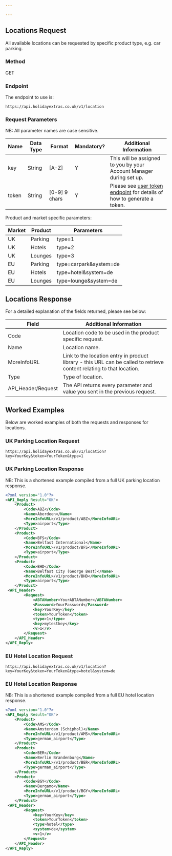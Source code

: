 ```yaml
---

---
```


## Locations Request

All available locations can be requested by specific product type, e.g. car parking. 

### Method

GET

### Endpoint

The endpoint to use is:

```
https://api.holidayextras.co.uk/v1/location
```

### Request Parameters

NB: All parameter names are case sensitive.

 | Name        | Data Type    | Format | Mandatory? | Additional Information |
 | ----        | ----    | ------ | -------- | ---------------------- |
 | key         | String  | [A-Z]                                  | Y        | This will be assigned to you by your Account Manager during set up.|
 | token       | String  | [0-9] 9 chars                         | Y        | Please see [user token endpoint](/hxapi/usertoken) for details of how to generate a token. |
 
 Product and market specific parameters:
 
 | Market | Product | Parameters             | 
 |--------|---------|------------------------|
 | UK     | Parking | type=1                 |
 | UK     | Hotels  | type=2                 |
 | UK     | Lounges | type=3                 |
 | EU     | Parking | type=carpark&system=de |
 | EU     | Hotels  | type=hotel&system=de   |
 | EU     | Lounges | type=lounge&system=de  |
 
 
## Locations Response

For a detailed explanation of the fields returned, please see below:

 | Field                | Additional Information |
 |----------------------|------------------------|
 | Code | Location code to be used in the product specific request. |
 | Name | Location name. |
 | MoreInfoURL |  Link to the location entry in product library - this URL can be called to retrieve content relating to that location. |
 | Type | Type of location. |
 | API_Header/Request | The API returns every parameter and value you sent in the previous request.  |

## Worked Examples

Below are worked examples of both the requests and responses for locations.

### UK Parking Location Request

```
https://api.holidayextras.co.uk/v1/location?key=YourKey&token=YourToken&type=1
```

### UK Parking Location Response

NB: This is a shortened example compiled from a full UK parking location response.

```xml
<?xml version="1.0"?>
<API_Reply Result="OK">
    <Product>
        <Code>ABZ</Code>
        <Name>Aberdeen</Name>
        <MoreInfoURL>/v1/product/ABZ</MoreInfoURL>
        <Type>airport</Type>
    </Product>
    <Product>
        <Code>BFS</Code>
        <Name>Belfast International</Name>
        <MoreInfoURL>/v1/product/BFS</MoreInfoURL>
        <Type>airport</Type>
    </Product>
    <Product>
        <Code>BHD</Code>
        <Name>Belfast City (George Best)</Name>
        <MoreInfoURL>/v1/product/BHD</MoreInfoURL>
        <Type>airport</Type>
    </Product>
 <API_Header>
        <Request>
            <ABTANumber>YourABTANumber</ABTANumber>
            <Password>YourPassword</Password>
            <key>YourKey</key>
            <token>YourToken</token>
            <type>1</type>
            <key>mytestkey</key>
            <v>1</v>
        </Request>
    </API_Header>
</API_Reply>
```

### EU Hotel Location Request

```
https://api.holidayextras.co.uk/v1/location?key=YourKey&token=YourToken&type=hotel&system=de
```

### EU Hotel Location Response

NB: This is a shortened example compiled from a full EU hotel location response.

```xml
<?xml version="1.0"?>
<API_Reply Result="OK">
    <Product>
        <Code>AMS</Code>
        <Name>Amsterdam (Schiphol)</Name>
        <MoreInfoURL>/v1/product/AMS</MoreInfoURL>
        <Type>german_airport</Type>
    </Product>
    <Product>
        <Code>BER</Code>
        <Name>Berlin Brandenburg</Name>
        <MoreInfoURL>/v1/product/BER</MoreInfoURL>
        <Type>german_airport</Type>
    </Product>
    <Product>
        <Code>BGY</Code>
        <Name>Bergamo</Name>
        <MoreInfoURL>/v1/product/BGY</MoreInfoURL>
        <Type>german_airport</Type>
    </Product>
 <API_Header>
        <Request>
            <key>YourKey</key>
            <token>YourToken</token>
            <type>hotel</type>
            <system>de</system>
            <v>1</v>
        </Request>
    </API_Header>
</API_Reply>
```
